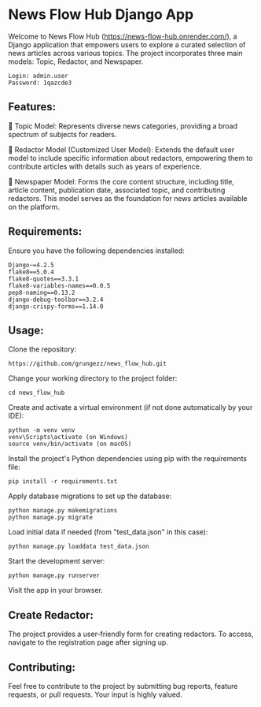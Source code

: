 # News Flow Hub Django App

Welcome to News Flow Hub (https://news-flow-hub.onrender.com/), a Django application that empowers users to explore a curated selection of news articles across various topics. The project incorporates three main models: Topic, Redactor, and Newspaper.

```shell
Login: admin.user
Password: 1qazcde3
```

## Features:
🔹 Topic Model: Represents diverse news categories, providing a broad spectrum of subjects for readers.

🔹 Redactor Model (Customized User Model): Extends the default user model to include specific information about redactors, empowering them to contribute articles with details such as years of experience.

🔹 Newspaper Model: Forms the core content structure, including title, article content, publication date, associated topic, and contributing redactors. This model serves as the foundation for news articles available on the platform.

## Requirements:
Ensure you have the following dependencies installed:
```shell
Django~=4.2.5
flake8==5.0.4
flake8-quotes==3.3.1
flake8-variables-names==0.0.5
pep8-naming==0.13.2
django-debug-toolbar==3.2.4
django-crispy-forms==1.14.0
```
## Usage:

Clone the repository:
```shell
https://github.com/grungezz/news_flow_hub.git
```

Change your working directory to the project folder:
```shell
cd news_flow_hub
```

Create and activate a virtual environment (if not done automatically by your IDE):
```shell
python -m venv venv
venv\Scripts\activate (on Windows)
source venv/bin/activate (on macOS)
```
Install the project's Python dependencies using pip with the requirements file:
```shell
pip install -r requirements.txt
```
Apply database migrations to set up the database:
```shell
python manage.py makemigrations
python manage.py migrate
```
Load initial data if needed (from "test_data.json" in this case):
```shell
python manage.py loaddata test_data.json
```

Start the development server:
```shell
python manage.py runserver
```

Visit the app in your browser.


## Create Redactor:
The project provides a user-friendly form for creating redactors. To access, navigate to the registration page after signing up.

## Contributing:
Feel free to contribute to the project by submitting bug reports, feature requests, or pull requests. Your input is highly valued.